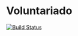# Voluntariado
[![Build Status](https://travis-ci.org/cjzp/Voluntariado.svg?branch=master)](https://travis-ci.org/cjzp/Voluntariado)
